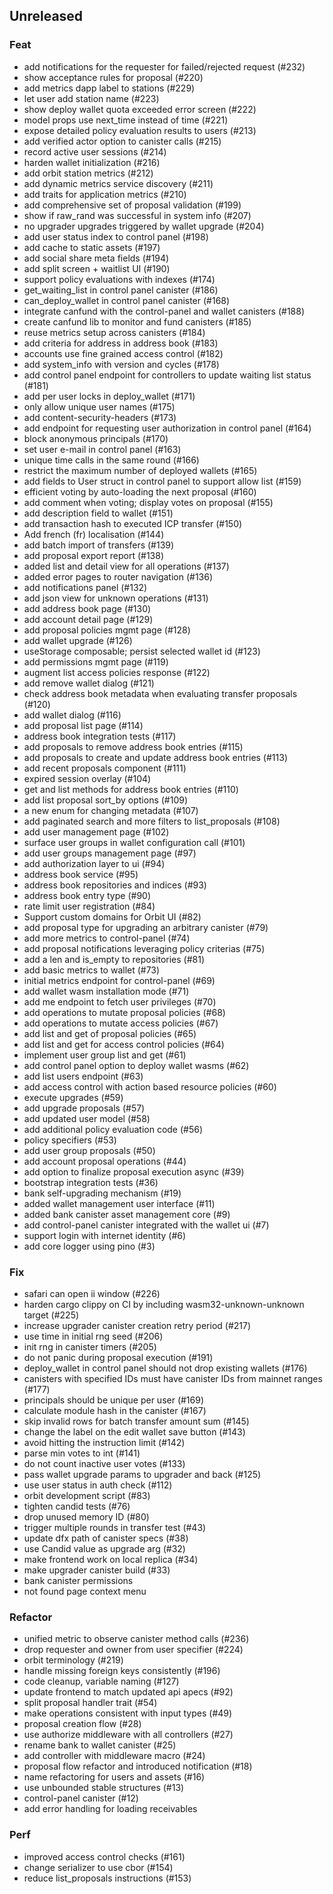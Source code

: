 ## Unreleased

### Feat

- add notifications for the requester for failed/rejected request (#232)
- show acceptance rules for proposal (#220)
- add metrics dapp label to stations (#229)
- let user add station name (#223)
- show deploy wallet quota exceeded error screen (#222)
- model props use next_time instead of time (#221)
- expose detailed policy evaluation results to users (#213)
- add verified actor option to canister calls (#215)
- record active user sessions (#214)
- harden wallet initialization (#216)
- add orbit station metrics (#212)
- add dynamic metrics service discovery (#211)
- add traits for application metrics (#210)
- add comprehensive set of proposal validation (#199)
- show if raw_rand was successful in system info (#207)
- no upgrader upgrades triggered by wallet upgrade (#204)
- add user status index to control panel (#198)
- add cache to static assets (#197)
- add social share meta fields (#194)
- add split screen + waitlist UI (#190)
- support policy evaluations with indexes (#174)
- get_waiting_list in control panel canister (#186)
- can_deploy_wallet in control panel canister (#168)
- integrate canfund with the control-panel and wallet canisters (#188)
- create canfund lib to monitor and fund canisters (#185)
- reuse metrics setup across canisters (#184)
- add criteria for address in address book (#183)
- accounts use fine grained access control (#182)
- add system_info with version and cycles (#178)
- add control panel endpoint for controllers to update waiting list status (#181)
- add per user locks in deploy_wallet (#171)
- only allow unique user names (#175)
- add content-security-headers (#173)
- add endpoint for requesting user authorization in control panel (#164)
- block anonymous principals (#170)
- set user e-mail in control panel (#163)
- unique time calls in the same round (#166)
- restrict the maximum number of deployed wallets (#165)
- add fields to User struct in control panel to support allow list (#159)
- efficient voting by auto-loading the next proposal (#160)
- add comment when voting; display votes on proposal (#155)
- add description field to wallet (#151)
- add transaction hash to executed ICP transfer (#150)
- Add french (fr) localisation (#144)
- add batch import of transfers (#139)
- add proposal export report (#138)
- added list and detail view for all operations (#137)
- added error pages to router navigation (#136)
- add notifications panel (#132)
- add json view for unknown operations (#131)
- add address book page (#130)
- add account detail page (#129)
- add proposal policies mgmt page (#128)
- add wallet upgrade (#126)
- useStorage composable; persist selected wallet id (#123)
- add permissions mgmt page (#119)
- augment list access policies response (#122)
- add remove wallet dialog (#121)
- check address book metadata when evaluating transfer proposals (#120)
- add wallet dialog (#116)
- add proposal list page (#114)
- address book integration tests (#117)
- add proposals to remove address book entries (#115)
- add proposals to create and update address book entries (#113)
- add recent proposals component (#111)
- expired session overlay (#104)
- get and list methods for address book entries (#110)
- add list proposal sort_by options (#109)
- a new enum for changing metadata (#107)
- add paginated search and more filters to list_proposals (#108)
- add user management page (#102)
- surface user groups in wallet configuration call (#101)
- add user groups management page (#97)
- add authorization layer to ui (#94)
- address book service (#95)
- address book repositories and indices (#93)
- address book entry type (#90)
- rate limit user registration (#84)
- Support custom domains for Orbit UI (#82)
- add proposal type for upgrading an arbitrary canister (#79)
- add more metrics to control-panel (#74)
- add proposal notifications leveraging policy criterias (#75)
- add a len and is_empty to repositories (#81)
- add basic metrics to wallet (#73)
- initial metrics endpoint for control-panel (#69)
- add wallet wasm installation mode (#71)
- add me endpoint to fetch user privileges (#70)
- add operations to mutate proposal policies (#68)
- add operations to mutate access policies (#67)
- add list and get of proposal policies (#65)
- add list and get for access control policies (#64)
- implement user group list and get (#61)
- add control panel option to deploy wallet wasms (#62)
- add list users endpoint (#63)
- add access control with action based resource policies (#60)
- execute upgrades (#59)
- add upgrade proposals (#57)
- add updated user model (#58)
- add additional policy evaluation code (#56)
- policy specifiers (#53)
- add user group proposals (#50)
- add account proposal operations (#44)
- add option to finalize proposal execution async (#39)
- bootstrap integration tests (#36)
- bank self-upgrading mechanism (#19)
- added wallet management user interface (#11)
- added bank canister asset management core (#9)
- add control-panel canister integrated with the wallet ui (#7)
- support login with internet identity (#6)
- add core logger using pino (#3)

### Fix

- safari can open ii window (#226)
- harden cargo clippy on CI by including wasm32-unknown-unknown target (#225)
- increase upgrader canister creation retry period (#217)
- use time in initial rng seed (#206)
- init rng in canister timers (#205)
- do not panic during proposal execution (#191)
- deploy_wallet in control panel should not drop existing wallets (#176)
- canisters with specified IDs must have canister IDs from mainnet ranges (#177)
- principals should be unique per user (#169)
- calculate module hash in the canister (#167)
- skip invalid rows for batch transfer amount sum (#145)
- change the label on the edit wallet save button (#143)
- avoid hitting the instruction limit (#142)
- parse min votes to int (#141)
- do not count inactive user votes (#133)
- pass wallet upgrade params to upgrader and back (#125)
- use user status in auth check (#112)
- orbit development script (#83)
- tighten candid tests (#76)
- drop unused memory ID (#80)
- trigger multiple rounds in transfer test (#43)
- update dfx path of canister specs (#38)
- use Candid value as upgrade arg (#32)
- make frontend work on local replica (#34)
- make upgrader canister build (#33)
- bank canister permissions
- not found page context menu

### Refactor

- unified metric to observe canister method calls (#236)
- drop requester and owner from user specifier (#224)
- orbit terminology (#219)
- handle missing foreign keys consistently (#196)
- code cleanup, variable naming (#127)
- update frontend to match updated api apecs (#92)
- split proposal handler trait (#54)
- make operations consistent with input types (#49)
- proposal creation flow (#28)
- use authorize middleware with all controllers (#27)
- rename bank to wallet canister (#25)
- add controller with middleware macro (#24)
- proposal flow refactor and introduced notification (#18)
- name refactoring for users and assets (#16)
- use unbounded stable structures (#13)
- control-panel canister (#12)
- add error handling for loading receivables

### Perf

- improved access control checks (#161)
- change serializer to use cbor (#154)
- reduce list_proposals instructions (#153)
